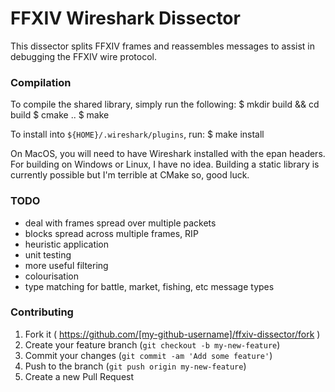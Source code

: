# FFXIV Wireshark Dissector

This dissector splits FFXIV frames and reassembles messages to assist in
debugging the FFXIV wire protocol.


### Compilation

To compile the shared library, simply run the following:
    $ mkdir build && cd build
    $ cmake ..
    $ make

To install into `${HOME}/.wireshark/plugins`, run:
    $ make install

On MacOS, you will need to have Wireshark installed with the epan headers.
For building on Windows or Linux, I have no idea. Building a static library
is currently possible but I'm terrible at CMake so, good luck.


### TODO

* deal with frames spread over multiple packets
* blocks spread across multiple frames, RIP
* heuristic application
* unit testing
* more useful filtering
* colourisation
* type matching for battle, market, fishing, etc message types


### Contributing

1. Fork it ( https://github.com/[my-github-username]/ffxiv-dissector/fork )
2. Create your feature branch (`git checkout -b my-new-feature`)
3. Commit your changes (`git commit -am 'Add some feature'`)
4. Push to the branch (`git push origin my-new-feature`)
5. Create a new Pull Request
